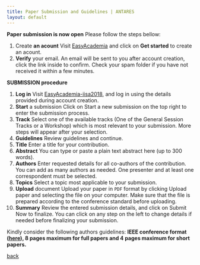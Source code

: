 ```yaml
---
title: Paper Submission and Guidelines | ANTARES
layout: default
---
```


**Paper submission is now open**
Please follow the 	steps bellow:
1.	Create **an acount**
	Visit [EasyAcademia](www.easyacademia.org) and click on **Get started** to create an acount.
2.	**Verify** your email.
	An email will be sent to you after account creation, click the link inside to confirm. Check your spam folder if you have not received it within a few minutes.

**SUBMISSION procedure**

1.	**Log in**
	Visit [EasyAcademia-iisa2018](www.easyacademia.org/iisa2018), and log in using the details provided during account creation.
 2.	**Start** a submission
	Click on Start a new submission on the top right to enter the submission process.
3.	**Track**
	Select one of the available tracks (One of the General Session Tracks or a Workshop) which is most relevant to your submission. More steps will appear after your selection.
4.	**Guidelines**
	Review guidelines and continue.
5.	**Title**
	Enter a title for your contribution.
6.	**Abstract**
	You can type or paste a plain text abstract here (up to 300 words).
7.	**Authors**
	Enter requested details for all co-authors of the contribution. You can add as many authors as needed. One presenter and at least one correspondent must be selected.
8.	**Topics**
	Select a topic most applicable to your submission.
9.	**Upload** document
	Upload your paper in `PDF` format by clicking Upload paper and selecting the file on your computer. Make sure that the file is prepared according to the conference standard 	before uploading.
10.	**Summary**
	Review the entered submission details, and click on Submit Now to finalize. You can click on any step on the left to change details if needed before finalizing your submission.

Kindly consider the following authors guidelines:
**IEEE conference format ([here](https://www.ieee.org/conferences_events/conferences/publishing/templates.html)), 8 pages maximum for full papers and 4 pages maximum for short papers.**



[back](./)
